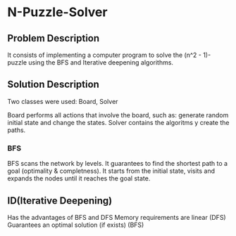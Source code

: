 # N-Puzzle-Solver

## Problem Description

It consists of implementing a computer program to solve the (n^2 - 1)-puzzle using the BFS and Iterative deepening algorithms.

## Solution Description

Two classes were used: Board, Solver

Board performs all actions that involve the board, such as: generate random initial state and change the states.
Solver contains the algoritms y create the paths.

### BFS
BFS scans the network by levels. It guarantees to find the shortest path to a goal (optimality & completness).
It starts from the initial state, visits and expands the nodes until it reaches the goal state. 

## ID(Iterative Deepening)
Has the advantages of BFS and DFS 
Memory requirements are linear (DFS) Guarantees an optimal solution (if exists) (BFS)






